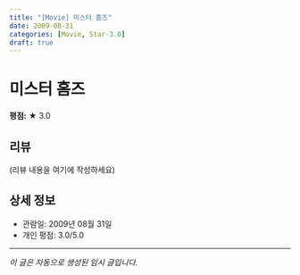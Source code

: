 ```yaml
---
title: "[Movie] 미스터 홈즈"
date: 2009-08-31
categories: [Movie, Star-3.0]
draft: true
---
```


# 미스터 홈즈

**평점:** ★ 3.0

## 리뷰

(리뷰 내용을 여기에 작성하세요)

## 상세 정보

- 관람일: 2009년 08월 31일
- 개인 평점: 3.0/5.0

---

*이 글은 자동으로 생성된 임시 글입니다.*
